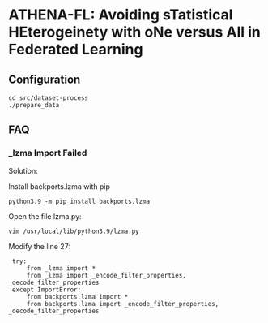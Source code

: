 # ATHENA-FL: Avoiding sTatistical HEterogeinety with oNe versus All in Federated Learning

## Configuration

    cd src/dataset-process
    ./prepare_data 


## FAQ

### _lzma Import Failed

Solution: 

Install backports.lzma with pip
     
    python3.9 -m pip install backports.lzma

Open the file lzma.py:
      
    vim /usr/local/lib/python3.9/lzma.py 

Modify the line 27: 
               
     try:
         from _lzma import *
         from _lzma import _encode_filter_properties, _decode_filter_properties
     except ImportError:
         from backports.lzma import *
         from backports.lzma import _encode_filter_properties, _decode_filter_properties


